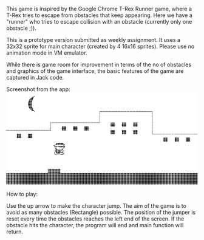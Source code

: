 This game is inspired by the Google Chrome T-Rex Runner game, where a T-Rex tries to escape from obstacles that keep appearing. Here we have a "runner" who tries to escape collision with an obstacle (currently only one obstacle ;)).

This is a prototype version submitted as weekly assignment. It uses a 32x32 sprite for main character (created by 4 16x16 sprites).
Please use no animation mode in VM emulator.

While there is game room for improvement in terms of the no of obstacles and
graphics of the game interface, the basic features of the game are captured in Jack code. 

Screenshot from the app: ![Screenshot](Screenshot.png)

How to play:

Use the up arrow to make the character jump. The aim of the game is to avoid
as many obstacles (Rectangle) possible. The position of the jumper is reset every time 
the obstacles reaches the left end of the screen. If the obstacle hits the character,
the program will end and main function will return.
 



